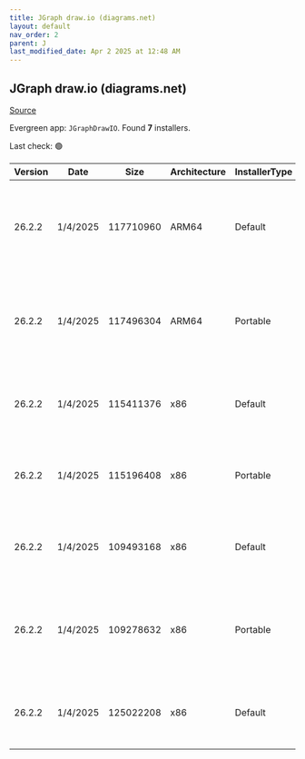 ```yaml
---
title: JGraph draw.io (diagrams.net)
layout: default
nav_order: 2
parent: J
last_modified_date: Apr 2 2025 at 12:48 AM
---
```


## JGraph draw.io (diagrams.net)

[Source](https://www.drawio.com)

Evergreen app: `JGraphDrawIO`. Found **7** installers.

Last check: 🟢

| Version | Date     | Size      | Architecture | InstallerType | Type | URI                                                                                                                                                                                                                                              |
| ------- | -------- | --------- | ------------ | ------------- | ---- | ------------------------------------------------------------------------------------------------------------------------------------------------------------------------------------------------------------------------------------------------ |
| 26.2.2  | 1/4/2025 | 117710960 | ARM64        | Default       | exe  | [https://github.com/jgraph/drawio-desktop/releases/download/v26.2.2/draw.io-arm64-26.2.2-windows-arm64-installer.exe](https://github.com/jgraph/drawio-desktop/releases/download/v26.2.2/draw.io-arm64-26.2.2-windows-arm64-installer.exe)       |
| 26.2.2  | 1/4/2025 | 117496304 | ARM64        | Portable      | exe  | [https://github.com/jgraph/drawio-desktop/releases/download/v26.2.2/draw.io-arm64-26.2.2-windows-arm64-no-installer.exe](https://github.com/jgraph/drawio-desktop/releases/download/v26.2.2/draw.io-arm64-26.2.2-windows-arm64-no-installer.exe) |
| 26.2.2  | 1/4/2025 | 115411376 | x86          | Default       | exe  | [https://github.com/jgraph/drawio-desktop/releases/download/v26.2.2/draw.io-26.2.2-windows-installer.exe](https://github.com/jgraph/drawio-desktop/releases/download/v26.2.2/draw.io-26.2.2-windows-installer.exe)                               |
| 26.2.2  | 1/4/2025 | 115196408 | x86          | Portable      | exe  | [https://github.com/jgraph/drawio-desktop/releases/download/v26.2.2/draw.io-26.2.2-windows-no-installer.exe](https://github.com/jgraph/drawio-desktop/releases/download/v26.2.2/draw.io-26.2.2-windows-no-installer.exe)                         |
| 26.2.2  | 1/4/2025 | 109493168 | x86          | Default       | exe  | [https://github.com/jgraph/drawio-desktop/releases/download/v26.2.2/draw.io-ia32-26.2.2-windows-32bit-installer.exe](https://github.com/jgraph/drawio-desktop/releases/download/v26.2.2/draw.io-ia32-26.2.2-windows-32bit-installer.exe)         |
| 26.2.2  | 1/4/2025 | 109278632 | x86          | Portable      | exe  | [https://github.com/jgraph/drawio-desktop/releases/download/v26.2.2/draw.io-ia32-26.2.2-windows-32bit-no-installer.exe](https://github.com/jgraph/drawio-desktop/releases/download/v26.2.2/draw.io-ia32-26.2.2-windows-32bit-no-installer.exe)   |
| 26.2.2  | 1/4/2025 | 125022208 | x86          | Default       | msi  | [https://github.com/jgraph/drawio-desktop/releases/download/v26.2.2/draw.io-26.2.2.msi](https://github.com/jgraph/drawio-desktop/releases/download/v26.2.2/draw.io-26.2.2.msi)                                                                   |
